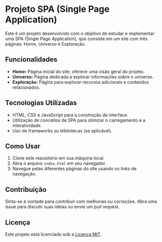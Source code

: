 # Projeto SPA (Single Page Application)

Este é um projeto desenvolvido com o objetivo de estudar e implementar uma SPA (Single Page Application), que consiste em um site com três páginas: Home, Universo e Exploração.

## Funcionalidades

- **Home:** Página inicial do site, oferece uma visão geral do projeto.
- **Universo:** Página dedicada a explorar informações sobre o universo.
- **Exploração:** Página para explorar recursos adicionais e conteúdos relacionados.

## Tecnologias Utilizadas

- HTML, CSS e JavaScript para a construção da interface.
- Utilização de conceitos de SPA para otimizar o carregamento e a interatividade.
- Uso de frameworks ou bibliotecas (se aplicável).

## Como Usar

1. Clone este repositório em sua máquina local.
2. Abra o arquivo `index.html` em seu navegador.
3. Navegue pelas diferentes páginas do site usando os links de navegação.

## Contribuição

Sinta-se à vontade para contribuir com melhorias ou correções. Abra uma issue para discutir suas ideias ou envie um pull request.

## Licença

Este projeto está licenciado sob a [Licença MIT](https://opensource.org/licenses/MIT).
